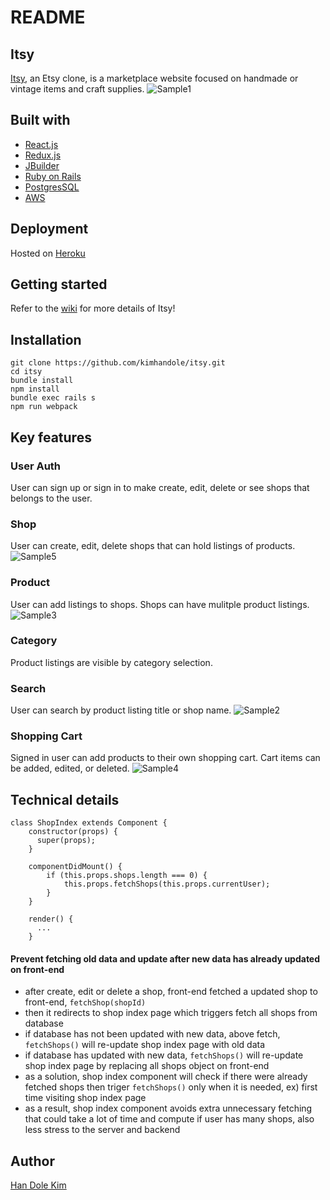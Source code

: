 # README
## Itsy
[Itsy](https://etsycloneitsy.com), an Etsy clone, is a marketplace website focused on handmade or vintage items and craft supplies.
![Sample1](./screenshot/sample1.png)

## Built with
* [React.js](https://reactjs.org/)
* [Redux.js](https://redux.js.org/)
* [JBuilder](https://github.com/rails/jbuilder)
* [Ruby on Rails](https://rubyonrails.org/)
* [PostgresSQL](https://www.postgresql.org/)
* [AWS](https://aws.amazon.com)

## Deployment
Hosted on [Heroku](https://www.heroku.com/)

## Getting started
Refer to the [wiki](https://github.com/kimhandole/itsy/wiki) for more details of Itsy!

## Installation
```
git clone https://github.com/kimhandole/itsy.git
cd itsy
bundle install
npm install
bundle exec rails s
npm run webpack
```

## Key features
### User Auth 
User can sign up or sign in to make create, edit, delete or see shops that belongs to the user. 

### Shop
User can create, edit, delete shops that can hold listings of products.
![Sample5](./screenshot/sample5.png)


### Product
User can add listings to shops. Shops can have mulitple product listings.
![Sample3](./screenshot/sample3.png)


### Category
Product listings are visible by category selection. 

### Search
User can search by product listing title or shop name.
![Sample2](./screenshot/sample2.png)


### Shopping Cart 
Signed in user can add products to their own shopping cart. Cart items can be added, edited, or deleted.
![Sample4](./screenshot/sample4.png)


## Technical details
```
class ShopIndex extends Component {
    constructor(props) {
      super(props);
    }
    
    componentDidMount() {
        if (this.props.shops.length === 0) {
            this.props.fetchShops(this.props.currentUser);
        }
    }
    
    render() {
      ...
    }
```
#### Prevent fetching old data and update after new data has already updated on front-end 
* after create, edit or delete a shop, front-end fetched a updated shop to front-end, `fetchShop(shopId)`
* then it redirects to shop index page which triggers fetch all shops from database
* if database has not been updated with new data, above fetch, `fetchShops()` will re-update shop index page with old data
* if database has updated with new data, `fetchShops()` will re-update shop index page by replacing all shops object on front-end
* as a solution, shop index component will check if there were already fetched shops then triger `fetchShops()` only when it is needed, ex) first time visiting shop index page 
* as a result, shop index component avoids extra unnecessary fetching that could take a lot of time and compute if user has many shops, also less stress to the server and backend

## Author
[Han Dole Kim](https://handolekim.com/)